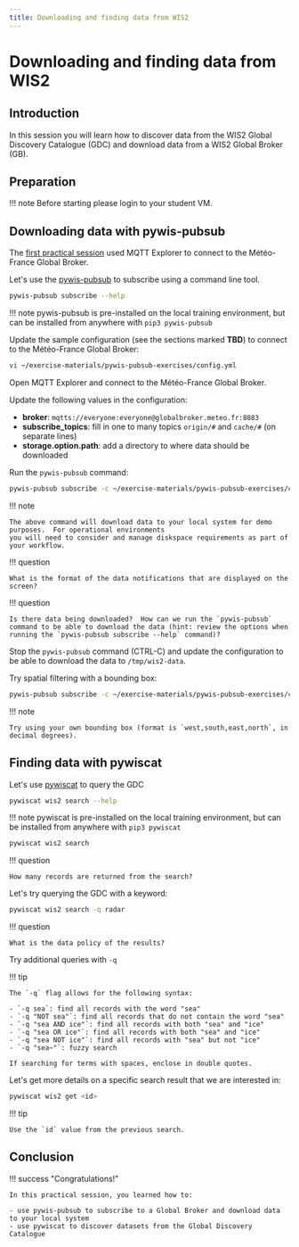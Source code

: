 ```yaml
---
title: Downloading and finding data from WIS2
---
```


# Downloading and finding data from WIS2

## Introduction

In this session you will learn how to discover data from the WIS2 Global Discovery Catalogue (GDC) and download data from a WIS2 Global Broker (GB).

## Preparation

!!! note
    Before starting please login to your student VM.

## Downloading data with pywis-pubsub

The [first practical session](../connecting-to-mqtt) used MQTT Explorer to connect to the Météo-France Global Broker.

Let's use the [pywis-pubsub](https://github.com/wmo-im/pywis-pubsub) to subscribe using a command line tool.

```bash
pywis-pubsub subscribe --help
```

!!! note
    pywis-pubsub is pre-installed on the local training environment, but can be installed from anywhere with `pip3 pywis-pubsub`

Update the sample configuration (see the sections marked **TBD**) to connect to the Météo-France Global Broker:

```bash
vi ~/exercise-materials/pywis-pubsub-exercises/config.yml
```

Open MQTT Explorer and connect to the Météo-France Global Broker.

Update the following values in the configuration:

- **broker**: `mqtts://everyone:everyone@globalbroker.meteo.fr:8883`
- **subscribe_topics**: fill in one to many topics `origin/#` and `cache/#` (on separate lines)
- **storage.option.path**: add a directory to where data should be downloaded

Run the `pywis-pubsub` command:

```bash
pywis-pubsub subscribe -c ~/exercise-materials/pywis-pubsub-exercises/config.yml --verbosity INFO -d
```

!!! note

    The above command will download data to your local system for demo purposes.  For operational environments
    you will need to consider and manage diskspace requirements as part of your workflow.

!!! question

    What is the format of the data notifications that are displayed on the screen?

!!! question

    Is there data being downloaded?  How can we run the `pywis-pubsub` command to be able to download the data (hint: review the options when running the `pywis-pubsub subscribe --help` command)?

Stop the `pywis-pubsub` command (CTRL-C) and update the configuration to be able to download the data
to `/tmp/wis2-data`.

Try spatial filtering with a bounding box:

```bash
pywis-pubsub subscribe -c ~/exercise-materials/pywis-pubsub-exercises/config.yml --verbosity INFO -d -b -142,42,-52,84
```

!!! note

    Try using your own bounding box (format is `west,south,east,north`, in decimal degrees).

## Finding data with pywiscat

Let's use [pywiscat](https://github.com/wmo-im/pywiscat) to query the GDC

```bash
pywiscat wis2 search --help
```

!!! note
    pywiscat is pre-installed on the local training environment, but can be installed from anywhere with `pip3 pywiscat`

```bash
pywiscat wis2 search
```

!!! question

    How many records are returned from the search?


Let's try querying the GDC with a keyword:

```bash
pywiscat wis2 search -q radar
```

!!! question

    What is the data policy of the results?

Try additional queries with `-q`

!!! tip

    The `-q` flag allows for the following syntax:

    - `-q sea`: find all records with the word "sea"
    - `-q "NOT sea"`: find all records that do not contain the word "sea"
    - `-q "sea AND ice"`: find all records with both "sea" and "ice"
    - `-q "sea OR ice"`: find all records with both "sea" and "ice"
    - `-q "sea NOT ice"`: find all records with "sea" but not "ice"
    - `-q "sea~"`: fuzzy search

    If searching for terms with spaces, enclose in double quotes.

Let's get more details on a specific search result that we are interested in:

```bash
pywiscat wis2 get <id>
```

!!! tip

    Use the `id` value from the previous search.


## Conclusion

!!! success "Congratulations!"

    In this practical session, you learned how to:

    - use pywis-pubsub to subscribe to a Global Broker and download data to your local system
    - use pywiscat to discover datasets from the Global Discovery Catalogue
